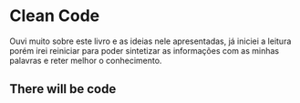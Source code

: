 # Clean Code

Ouvi muito sobre este livro e as ideias nele apresentadas, já iniciei a leitura porém irei reiniciar para poder sintetizar as informações com as minhas palavras e reter melhor o conhecimento.

## There will be code
